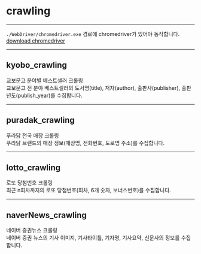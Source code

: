 # crawling

***

`./WebDriver/chromedriver.exe` 경로에 chromedriver가 있어야 동작합니다.<br>
[download chromedriver](https://chromedriver.chromium.org/downloads)

***

## kyobo_crawling
교보문고 분야별 베스트셀러 크롤링<br>
교보문고 전 분야 베스트셀러의 도서명(title), 저자(author), 출판사(publisher), 출판년도(publish_year)를 수집합니다.

***

## puradak_crawling
푸라닭 전국 매장 크롤링<br>
푸라닭 브랜드의 매장 정보(매장명, 전화번호, 도로명 주소)를 수집합니다.

***

## lotto_crawling
로또 당첨번호 크롤링<br>
최근 n회차까지의 로또 당첨번호(회차, 6개 숫자, 보너스번호)를 수집합니다. 

***

## naverNews_crawling
네이버 증권뉴스 크롤링<br>
네이버 증권 뉴스의 기사 이미지, 기사타이틀, 기자명, 기사요약, 신문사의 정보를 수집합니다.
